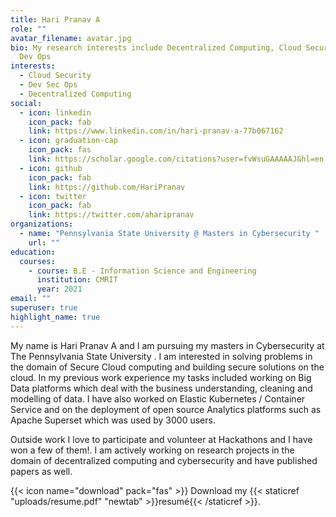 ```yaml
---
title: Hari Pranav A
role: ""
avatar_filename: avatar.jpg
bio: My research interests include Decentralized Computing, Cloud Security and
  Dev Ops
interests:
  - Cloud Security
  - Dev Sec Ops
  - Decentralized Computing
social:
  - icon: linkedin
    icon_pack: fab
    link: https://www.linkedin.com/in/hari-pranav-a-77b067162
  - icon: graduation-cap
    icon_pack: fas
    link: https://scholar.google.com/citations?user=fvWsuGAAAAAJ&hl=en
  - icon: github
    icon_pack: fab
    link: https://github.com/HariPranav
  - icon: twitter
    icon_pack: fab
    link: https://twitter.com/aharipranav
organizations:
  - name: "Pennsylvania State University @ Masters in Cybersecurity "
    url: ""
education:
  courses:
    - course: B.E - Information Science and Engineering
      institution: CMRIT
      year: 2021
email: ""
superuser: true
highlight_name: true
---
```

My name is Hari Pranav A and I am pursuing my masters in Cybersecurity at The Pennsylvania State University . I am interested in solving problems in the domain of Secure Cloud computing and building secure solutions on the cloud. In my previous work experience my tasks included working on Big Data platforms which deal with the business understanding, cleaning and modelling of data. I have also worked on Elastic Kubernetes / Container Service and on the deployment of open source Analytics platforms such as Apache Superset which was used by 3000 users.

Outside work I love to participate and volunteer at Hackathons and I have won a few of them!. I am actively working on research projects in the domain of decentralized computing and cybersecurity and have published papers as well.  

{{< icon name="download" pack="fas" >}} Download my {{< staticref "uploads/resume.pdf" "newtab" >}}resumé{{< /staticref >}}.